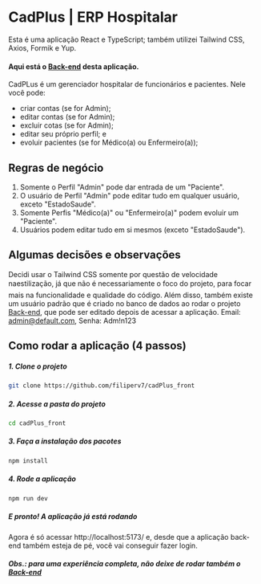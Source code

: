 # CadPlus | ERP Hospitalar

Esta é uma aplicação React e TypeScript; também utilizei Tailwind CSS, Axios, Formik e Yup.

#### Aqui está o [Back-end](https://github.com/filiperv7/cadPlus_back) desta aplicação.

CadPLus é um gerenciador hospitalar de funcionários e pacientes. Nele você pode:
- criar contas (se for Admin);
- editar contas (se for Admin);
- excluir cotas (se for Admin);
- editar seu próprio perfil; e
- evoluir pacientes (se for Médico(a) ou Enfermeiro(a));

## Regras de negócio
1. Somente o Perfil "Admin" pode dar entrada de um "Paciente".
3. O usuário de Perfil "Admin" pode editar tudo em qualquer usuário, exceto "EstadoSaude".
4. Somente Perfis "Médico(a)" ou "Enfermeiro(a)" podem evoluir um "Paciente".
5. Usuários podem editar tudo em si mesmos (exceto "EstadoSaude").

## Algumas decisões e observações
Decidi usar o Tailwind CSS somente por questão de velocidade naestilização, já que não é necessariamente o foco do projeto, para focar mais na funcionalidade e qualidade do código.
Além disso, também existe um usuário padrão que é criado no banco de dados ao rodar o projeto [Back-end](https://github.com/filiperv7/cadPlus_back), que pode ser editado depois de acessar a aplicação.
Email: admin@default.com, Senha: Adm!n123

## Como rodar a aplicação (4 passos)
##### 1. Clone o projeto
```bash
git clone https://github.com/filiperv7/cadPlus_front
```

##### 2. Acesse a pasta do projeto
```bash
cd cadPlus_front
```

##### 3. Faça a instalação dos pacotes

```bash
npm install
```

##### 4. Rode a aplicação

```bash
npm run dev
```

##### E pronto! A aplicação já está rodando
Agora é só acessar http://localhost:5173/ e, desde que a aplicação back-end também esteja de pé, você vai conseguir fazer login.

##### Obs.: para uma experiência completa, não deixe de rodar também o [Back-end](https://github.com/filiperv7/cadPlus_back)
